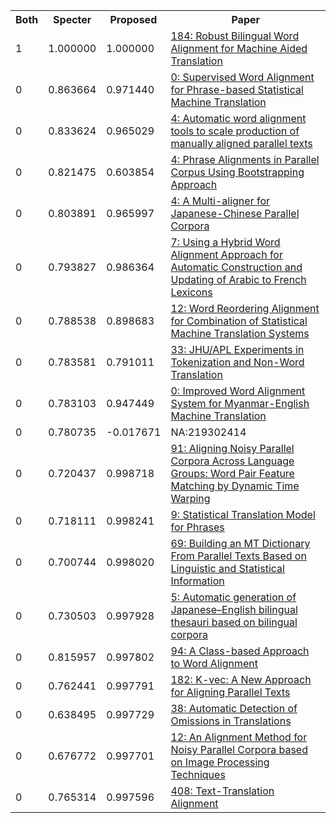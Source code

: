 <html><table><tr>
<th>Both</th>
<th>Specter</th>
<th>Proposed</th>
<th>Paper</th>
</tr>
<tr>
<td>1</td>
<td>1.000000</td>
<td>1.000000</td>
<td><a href="https://www.semanticscholar.org/paper/23e1993ad65ef984bd11d58463d59f1e3cec1341">184: Robust Bilingual Word Alignment for Machine Aided Translation</a></td>
</tr>
<tr>
<td>0</td>
<td>0.863664</td>
<td>0.971440</td>
<td><a href="https://www.semanticscholar.org/paper/38be93547a49281dee0bb4b8e9aae703790ce069">0: Supervised Word Alignment for Phrase-based Statistical Machine Translation</a></td>
</tr>
<tr>
<td>0</td>
<td>0.833624</td>
<td>0.965029</td>
<td><a href="https://www.semanticscholar.org/paper/bc249f8e291d42ab052b3f601a73429e6a59d03e">4: Automatic word alignment tools to scale production of manually aligned parallel texts</a></td>
</tr>
<tr>
<td>0</td>
<td>0.821475</td>
<td>0.603854</td>
<td><a href="https://www.semanticscholar.org/paper/a32b6ce32fd92ff6da95881085696bdb03fa0e95">4: Phrase Alignments in Parallel Corpus Using Bootstrapping Approach</a></td>
</tr>
<tr>
<td>0</td>
<td>0.803891</td>
<td>0.965997</td>
<td><a href="https://www.semanticscholar.org/paper/df8cc35eda69d459e25d3091dfdb413caf7f51ba">4: A Multi-aligner for Japanese-Chinese Parallel Corpora</a></td>
</tr>
<tr>
<td>0</td>
<td>0.793827</td>
<td>0.986364</td>
<td><a href="https://www.semanticscholar.org/paper/25c70ecf6893a0ad4af12c3d97d83caa8ba7b380">7: Using a Hybrid Word Alignment Approach for Automatic Construction and Updating of Arabic to French Lexicons</a></td>
</tr>
<tr>
<td>0</td>
<td>0.788538</td>
<td>0.898683</td>
<td><a href="https://www.semanticscholar.org/paper/d8ddceb75e635376eb58f4853ffb493de64a0140">12: Word Reordering Alignment for Combination of Statistical Machine Translation Systems</a></td>
</tr>
<tr>
<td>0</td>
<td>0.783581</td>
<td>0.791011</td>
<td><a href="https://www.semanticscholar.org/paper/294a53429c278eae4fe36df1a8f8254aa54740f6">33: JHU/APL Experiments in Tokenization and Non-Word Translation</a></td>
</tr>
<tr>
<td>0</td>
<td>0.783103</td>
<td>0.947449</td>
<td><a href="https://www.semanticscholar.org/paper/45e84bd3b61e6f533b928ac958c034593705ba8f">0: Improved Word Alignment System for Myanmar-English Machine Translation</a></td>
</tr>
<tr>
<td>0</td>
<td>0.780735</td>
<td>-0.017671</td>
<td>NA:219302414</td>
</tr>
<tr>
<td>0</td>
<td>0.720437</td>
<td>0.998718</td>
<td><a href="https://www.semanticscholar.org/paper/19cc8befd39c2f8c555918e5be15c33ef5d1c651">91: Aligning Noisy Parallel Corpora Across Language Groups: Word Pair Feature Matching by Dynamic Time Warping</a></td>
</tr>
<tr>
<td>0</td>
<td>0.718111</td>
<td>0.998241</td>
<td><a href="https://www.semanticscholar.org/paper/dde1c5559fbf6602cf12cecfc9fa30502cfa9a42">9: Statistical Translation Model for Phrases</a></td>
</tr>
<tr>
<td>0</td>
<td>0.700744</td>
<td>0.998020</td>
<td><a href="https://www.semanticscholar.org/paper/230ffcb119b64b4d0c9e46d1f603a5dc60e93fa8">69: Building an MT Dictionary From Parallel Texts Based on Linguistic and Statistical Information</a></td>
</tr>
<tr>
<td>0</td>
<td>0.730503</td>
<td>0.997928</td>
<td><a href="https://www.semanticscholar.org/paper/7b714f00848c7d6d248e915e439a51fb49300f00">5: Automatic generation of Japanese–English bilingual thesauri based on bilingual corpora</a></td>
</tr>
<tr>
<td>0</td>
<td>0.815957</td>
<td>0.997802</td>
<td><a href="https://www.semanticscholar.org/paper/04a37643589fc63cfb521e1d1f5d5976907a20f0">94: A Class-based Approach to Word Alignment</a></td>
</tr>
<tr>
<td>0</td>
<td>0.762441</td>
<td>0.997791</td>
<td><a href="https://www.semanticscholar.org/paper/3491aa4a9a66ba3d1603230a70d82c7479666a7d">182: K-vec: A New Approach for Aligning Parallel Texts</a></td>
</tr>
<tr>
<td>0</td>
<td>0.638495</td>
<td>0.997729</td>
<td><a href="https://www.semanticscholar.org/paper/1476a9580e4e5ba21561b1bb69000746212cb2de">38: Automatic Detection of Omissions in Translations</a></td>
</tr>
<tr>
<td>0</td>
<td>0.676772</td>
<td>0.997701</td>
<td><a href="https://www.semanticscholar.org/paper/019ed1b2b5ac88f56211158a35fe55db5f552817">12: An Alignment Method for Noisy Parallel Corpora based on Image Processing Techniques</a></td>
</tr>
<tr>
<td>0</td>
<td>0.765314</td>
<td>0.997596</td>
<td><a href="https://www.semanticscholar.org/paper/a0b61625e60a419bd5ea1d892047a65a73d9f0c4">408: Text-Translation Alignment</a></td>
</tr>
</table></html>
